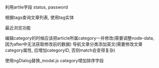 利用artile字段 status, password

根据tags查询文章列表, 使用tag实体

最近浏览功能

编辑category的时候应该把article所属category一并修改(需要调整node-data, 因为after中无法获取修改前的数据)
导航文章分类添加英文(需要修改文章category属性, 应增加categoryID, 否则match会变得复杂)

使用ngDialog替换_modal.js
category增加排序字段
